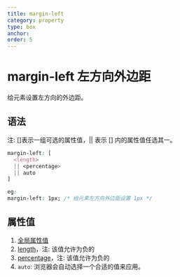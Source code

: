 ```yaml
---
title: margin-left
category: property
type: box
anchor:
order: 5
---
```


# margin-left 左方向外边距

给元素设置左方向的外边距。

## 语法

注: []表示一组可选的属性值，|| 表示 [] 内的属性值任选其一。

```css
margin-left: [
  <length>
  || <percentage>
  || auto
]

eg:
margin-left: 1px; /* 给元素左方向外边距设置 1px */
```

## 属性值

1. [全局属性值](/front-end/CSS/values#anchor-值类型)
1. [length](/front-end/CSS/values#anchor-值类型)，注: 该值允许为负的
1. [percentage](/front-end/CSS/values#anchor-值类型)，注: 该值允许为负的
1. `auto`: 浏览器会自动选择一个合适的值来应用。
